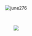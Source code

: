 <div align=center>
<p>&nbsp;<img align="center" src="https://github-readme-stats.vercel.app/api?username=june276&show_icons=true&theme=dark&locale=en" alt="june276" /></p>
<br>
<p>&nbsp;<img align="center" src="https://github-readme-stats.vercel.app/api/top-langs/?username=wotjs020708&ayout=&layout=compact&theme=dark" /></p>
</div>
